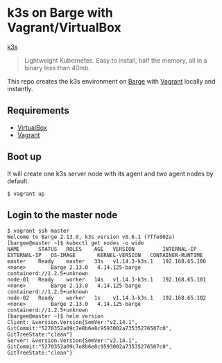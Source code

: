 # k3s on Barge with Vagrant/VirtualBox

[k3s](https://github.com/rancher/k3s)

> Lightweight Kubernetes. Easy to install, half the memory, all in a binary less than 40mb.

This repo creates the k3s environment on [Barge](https://github.com/bargees/barge-os) with [Vagrant](https://www.vagrantup.com/) locally and instantly.

## Requirements

- [VirtualBox](https://www.virtualbox.org/)
- [Vagrant](https://www.vagrantup.com/)

## Boot up

It will create one k3s server node with its agent and two agent nodes by default.

```
$ vagrant up
```

## Login to the master node

```
$ vagrant ssh master
Welcome to Barge 2.13.0, k3s version v0.6.1 (7ffe802a)
[bargee@master ~]$ kubectl get nodes -o wide
NAME      STATUS   ROLES    AGE   VERSION         INTERNAL-IP      EXTERNAL-IP   OS-IMAGE       KERNEL-VERSION   CONTAINER-RUNTIME
master    Ready    master   33s   v1.14.3-k3s.1   192.168.65.100   <none>        Barge 2.13.0   4.14.125-barge   containerd://1.2.5+unknown
node-01   Ready    worker   14s   v1.14.3-k3s.1   192.168.65.101   <none>        Barge 2.13.0   4.14.125-barge   containerd://1.2.5+unknown
node-02   Ready    worker   1s    v1.14.3-k3s.1   192.168.65.102   <none>        Barge 2.13.0   4.14.125-barge   containerd://1.2.5+unknown
[bargee@master ~]$ helm version
Client: &version.Version{SemVer:"v2.14.1", GitCommit:"5270352a09c7e8b6e8c9593002a73535276507c0", GitTreeState:"clean"}
Server: &version.Version{SemVer:"v2.14.1", GitCommit:"5270352a09c7e8b6e8c9593002a73535276507c0", GitTreeState:"clean"}
```